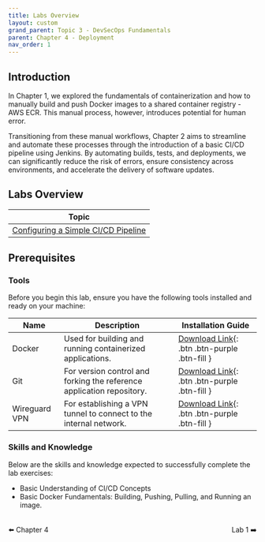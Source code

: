 ```yaml
---
title: Labs Overview
layout: custom
grand_parent: Topic 3 - DevSecOps Fundamentals
parent: Chapter 4 - Deployment
nav_order: 1
---
```


## Introduction
In Chapter 1, we explored the fundamentals of containerization and how to manually build and push Docker images to a shared container registry - AWS ECR. This manual process, however, introduces potential for human error.

Transitioning from these manual workflows, Chapter 2 aims to streamline and automate these processes through the introduction of a basic CI/CD pipeline using Jenkins. By automating builds, tests, and deployments, we can significantly reduce the risk of errors, ensure consistency across environments, and accelerate the delivery of software updates.

## Labs Overview

| Topic                                          |
|------------------------------------------------|
| [Configuring a Simple CI/CD Pipeline](deployment-lab-1)  |

## Prerequisites

### Tools

Before you begin this lab, ensure you have the following tools installed and ready on your machine:

| Name          | Description                                                                                    | Installation Guide |
|---------------| ---------------------------------------------------------------------------------------------- | ------------------ |
| Docker        | Used for building and running containerized applications.                                      | [Download Link](https://docs.docker.com/get-docker/){: .btn .btn-purple .btn-fill } |
| Git           | For version control and forking the reference application repository.                          | [Download Link](https://git-scm.com/downloads){: .btn .btn-purple .btn-fill }|
| Wireguard VPN | For establishing a VPN tunnel to connect to the internal network.                              | [Download Link](https://www.wireguard.com/install/){: .btn .btn-purple .btn-fill } |

### Skills and Knowledge
Below are the skills and knowledge expected to successfully complete the lab exercises:
- Basic Understanding of CI/CD Concepts
- Basic Docker Fundamentals: Building, Pushing, Pulling, and Running an image.

<div style="display: flex; justify-content: space-between; margin-top: 2rem;">
  <a href="../../chapter-4-deployment/" style="text-decoration: none;">⬅️ Chapter 4</a>
  <a href="./deployment-lab-1" style="text-decoration: none;">Lab 1 ➡️</a>
</div>